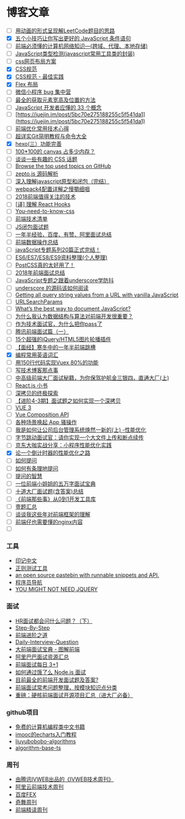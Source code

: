 # 博客文章

- [ ] [用动画的形式呈现解LeetCode题目的思路](https://github.com/MisterBooo/LeetCodeAnimation)
- [x] [五个小技巧让你写出更好的 JavaScript 条件语句](https://juejin.im/post/5bb9e3085188255c352d7326)
- [ ] [前端必须懂的计算机网络知识—(跨域、代理、本地存储)](https://juejin.im/post/5bb1cc2af265da0ae5052496)
- [ ] [JavaScript类型检测(javascript常用工具类的封装)](https://segmentfault.com/a/1190000013041329)
- [ ] [css网页布局方案](http://web.jobbole.com/94168/)
- [x] [CSS规范](https://codeguide.bootcss.com/)
- [x] [CSS规范 - 最佳实践](http://nec.netease.com/standard/css-practice.html)
- [x] [Flex 布局](http://static.vgee.cn/static/index.html)
- [ ] [微信小程序 bug 集中营](https://juejin.im/post/5bb86a62f265da0adc18e089)
- [ ] [最全的获取元素宽高及位置的方法](https://juejin.im/post/5bc9366d5188255c4834e75a)
- [ ] [JavaScript 开发者应懂的 33 个概念](https://juejin.im/entry/5bc9aae56fb9a05d20687bf3)
- [ ] [https://juejin.im/post/5bc70e275188255c5f541da1](https://juejin.im/post/5bc70e275188255c5f541da1)
- [ ] [前端优化常用技术心得](https://juejin.im/post/5bd16676f265da0ae677820d)
- [ ] [超详实Git简明教程与命令大全](https://juejin.im/post/5bd2a0d8e51d457a4e0d4fd5)
- [x] [hexo(三）功能完善](https://blog.csdn.net/liuyongshun2/article/details/72858659)
- [ ] [100*100的 canvas 占多少内存？](https://juejin.im/post/5bdeb357e51d4536140fc7df)
- [ ] [谈谈一些有趣的 CSS 话题](https://github.com/chokcoco/iCSS)
- [ ] [Browse the top used topics on GitHub](https://github.com/topics)
- [ ] [zepto.js 源码解析](http://www.runoob.com/w3cnote/zepto-js-source-analysis.html)
- [ ] [深入理解javascript原型和闭包（完结）](http://www.cnblogs.com/wangfupeng1988/p/3977924.html)
- [ ] [webpack4配置详解之慢嚼细咽](https://juejin.im/post/5be64a7bf265da615304493e)
- [ ] [2018前端值得关注的技术](https://juejin.im/post/5a519d305188257327396da5)
- [ ] [[译] 理解 React Hooks](https://juejin.im/post/5be98a87f265da616e4bf8a4)
- [ ] [You-need-to-know-css](https://lhammer.cn/You-need-to-know-css/)
- [ ] [前端技术清单](https://juejin.im/post/5bdfb387e51d452c8e0aa902)
- [ ] [JS闭包面试题](http://web.jobbole.com/84328/)
- [ ] [一年半经验，百度、有赞、阿里面试总结](https://juejin.im/post/5befeb5051882511a8527dbe)
- [ ] [前端数据操作总结](https://juejin.im/post/5c00e8a66fb9a049db72dbd0)
- [ ] [javaScript专题系列20篇正式完结！](https://juejin.im/post/59eff1fb6fb9a044ff30a942)
- [ ] [ES6/ES7/ES8/ES9资料整理(个人整理)](https://juejin.im/post/5c02b106f265da61764aa0c1)
- [ ] [PostCSS真的太好用了！](https://juejin.im/post/5c022f4a6fb9a049ca371684)
- [ ] [2018年前端面试总结](https://juejin.im/post/5bee888fe51d4557fe34e356)
- [ ] [JavaScript专题之跟着underscore学防抖](https://www.jianshu.com/p/27d703a0bb76)
- [ ] [underscore 的源码该如何阅读](https://github.com/mqyqingfeng/Blog/issues/79)
- [ ] [Getting all query string values from a URL with vanilla JavaScript](https://gomakethings.com/getting-all-query-string-values-from-a-url-with-vanilla-js/)
- [ ] [URLSearchParams](https://developer.mozilla.org/zh-CN/docs/Web/API/URLSearchParams)
- [ ] [What’s the best way to document JavaScript?](https://gomakethings.com/whats-the-best-way-to-document-javascript/)
- [ ] [为什么我认为数据结构与算法对前端开发很重要？](https://mp.weixin.qq.com/s/2NJbxrUqxOupFeEQiS-rRg)
- [ ] [作为技术面试官，为什么把你pass了](https://juejin.im/post/5c1e7a086fb9a049b82a7310)
- [ ] [腾讯前端面试篇（一）](https://juejin.im/post/5c19c1b6e51d451d1e06c163)
- [ ] [15个超强的jQuery/HTML5图片轮播插件](https://www.html5tricks.com/15-jquery-html5-image-player.html)
- [ ] [【面经】寒冬中的一年半前端跳槽](https://juejin.im/post/5c356f68f265da61483bca61)
- [x] [编程常用英语词汇](https://www.runoob.com/w3cnote/common-english-terminology-in-programming.html)
- [ ] [用150行代码实现Vuex 80%的功能](https://juejin.im/post/5c62ea95e51d457ffe60c084)
- [ ] [写技术博客那点事](https://juejin.im/post/5c4d3585e51d4539f51d9d44)
- [ ] [中高级前端大厂面试秘籍，为你保驾护航金三银四，直通大厂(上)](https://juejin.im/post/5c64d15d6fb9a049d37f9c20)
- [ ] [React.js 小书](http://huziketang.mangojuice.top/books/react/)
- [ ] [深拷贝的终极探索](https://yanhaijing.com/javascript/2018/10/10/clone-deep/)
- [ ] [【进阶4-3期】面试题之如何实现一个深拷贝](https://juejin.im/post/5c62167ce51d450164636d19)
- [ ] [VUE 3](https://github.com/vuejs/vue-next)
- [ ] [Vue Composition API](https://vue-composition-api-rfc.netlify.com/)
- [ ] [各种场景唤起 App 骚操作](https://mp.weixin.qq.com/s/eVcCaCGOV7DUiKeg-pl7MA)
- [ ] [我是如何让公司后台管理系统焕然一新的(上) -性能优化](https://juejin.im/post/5c76843af265da2ddd4a6dd0)
- [ ] [字节跳动面试官：请你实现一个大文件上传和断点续传](https://juejin.im/post/5dff8a26e51d4558105420ed)
- [ ] [京东大咖实战分享：小程序性能优化实践](https://mp.weixin.qq.com/s/Iz3FheStNj6B_Al1bjErYg)
- [x] [论一个倒计时器的性能优化之路](https://blog.joouis.com/2018/05/25/optimization-road-of-count-down-timer/)
- [ ] [如何提问](http://t.cn/RxmfEl8)
- [ ] [如何有条理地提问](http://t.cn/RIu8Lol)
- [ ] [提问的智慧](http://t.cn/R5qGYwV)
- [ ] [一位前端小姐姐的五万字面试宝典](https://juejin.im/post/5e91b01651882573716a9b23)
- [ ] [十道大厂面试题(含答案)总结](https://juejin.im/post/5e97fe876fb9a03c2e542c1e)
- [ ] [《前端那些事》从0到1开发工具库](https://juejin.im/post/5e958d0f6fb9a03c6675cb5d)
- [ ] [壹题汇总](https://muyiy.cn/question/)
- [ ] [谈谈我这些年对前端框架的理解](https://juejin.cn/post/7007048306438176799)
- [ ] [前端仔也需要懂的nginx内容](https://juejin.cn/post/7007346707767754765)
- [ ] []()

### 工具

- [印记中文](https://docschina.org/)
- [正则测试工具](https://tool.lu/regex/)
- [an open source pastebin with runnable snippets and API.](https://glot.io/)
- [程序员导航](https://geekdocs.cn/)
- [YOU MIGHT NOT NEED JQUERY](http://youmightnotneedjquery.com/)

### 面试

- [HR面试都会问什么问题？（下）](https://juejin.im/post/5d78d8dae51d4561cf15e057)
- [Step-By-Step](https://github.com/YvetteLau/Step-By-Step)
- [前端进阶之道](https://github.com/InterviewMap/CS-Interview-Knowledge-Map)
- [Daily-Interview-Question](https://github.com/Advanced-Frontend/Daily-Interview-Question)
- [大前端面试宝典 - 图解前端](https://lucifer.ren/fe-interview/#/)
- [阿里巴巴面试资源汇总](https://github.com/stone0090/alibaba-interview)
- [前端面试每日 3+1](https://github.com/haizlin/fe-interview)
- [如何通过饿了么 Node.js 面试](https://github.com/ElemeFE/node-interview/tree/master/sections/zh-cn)
- [目前最全的前端开发面试题及答案?](https://github.com/HerbertKarajan/Fe-Interview-questions)
- [前端面试常考问题整理，按模块知识点分类](https://github.com/poetries/FE-Interview-Questions)
- [重磅：硬核前端面试开源项目汇总（进大厂必备）](https://zhuanlan.zhihu.com/p/83911926)

### github项目

- [免费的计算机编程类中文书籍](https://github.com/justjavac/free-programming-books-zh_CN)
- [imooc的echarts入门教程]( http://www.imooc.com/view/687)
- [liuyubobobo-algorithms](https://github.com/19920625lsg/liuyubobobo-algorithms)
- [algorithm-base-ts](https://github.com/weiavia/algorithm-base-ts)


### 周刊

- [由腾讯IVWEB出品的《IVWEB技术周刊》](https://github.com/iv-web/weekly)
- [阿里云前端技术周刊](https://github.com/aliyunfe/weekly)
- [百度FEX](http://fex.baidu.com/weekly/)
- [奇舞周刊](https://weekly.75team.com/)
- [前端精读周刊](https://github.com/dt-fe/weekly)
